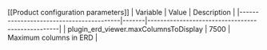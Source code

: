 [[Product configuration parameters]]
| Variable                                | Value | Description                                      |
|-----------------------------------------|-------|--------------------------------------------------|
| plugin_erd_viewer.maxColumnsToDisplay   | 7500  | Maximum columns in ERD                           |